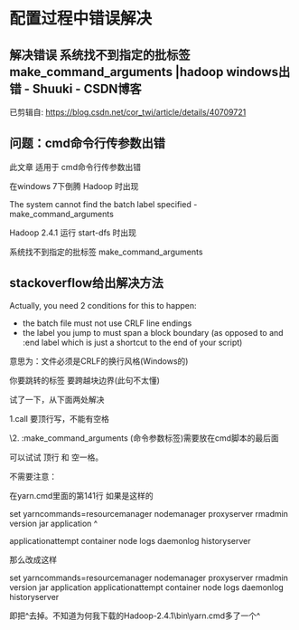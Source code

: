 # 配置过程中错误解决

## 解决错误 系统找不到指定的批标签 make_command_arguments |hadoop windows出错 - Shuuki - CSDN博客

已剪辑自: <https://blog.csdn.net/cor_twi/article/details/40709721>

## 问题：cmd命令行传参数出错 

此文章 适用于 cmd命令行传参数出错 


 在windows 7下倒腾 Hadoop 时出现

The system cannot find the batch label specified - make_command_arguments

Hadoop 2.4.1 运行 start-dfs 时出现

系统找不到指定的批标签 make_command_arguments

## stackoverflow给出解决方法

Actually, you need 2 conditions for this to happen:

- the batch file must not use      CRLF line endings
- the label you jump to must      span a block boundary (as opposed to and :end label which is just a      shortcut to the end of your script)

意思为：文件必须是CRLF的换行风格(Windows的)

你要跳转的标签 要跨越块边界(此句不太懂)

试了一下，从下面两处解决

1.call 要顶行写，不能有空格

\2.    :make_command_arguments (命令参数标签)需要放在cmd脚本的最后面

可以试试 顶行 和 空一格。


不需要注意：

在yarn.cmd里面的第141行 如果是这样的

set yarncommands=resourcemanager nodemanager proxyserver rmadmin version jar application ^ 

applicationattempt container node logs daemonlog historyserver

那么改成这样

set yarncommands=resourcemanager nodemanager proxyserver rmadmin version jar application applicationattempt container node logs daemonlog historyserver


 即把^去掉。不知道为何我下载的Hadoop-2.4.1\bin\yarn.cmd多了一个^



